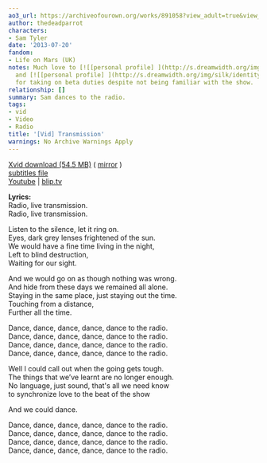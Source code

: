 ```yaml
---
ao3_url: https://archiveofourown.org/works/891058?view_adult=true&view_full_work=true
author: thedeadparrot
characters:
- Sam Tyler
date: '2013-07-20'
fandom:
- Life on Mars (UK)
notes: Much love to [![[personal profile] ](http://s.dreamwidth.org/img/silk/identity/user.png)](http://zulu.dreamwidth.org/profile)[**zulu**](http://zulu.dreamwidth.org/)
  and [![[personal profile] ](http://s.dreamwidth.org/img/silk/identity/user.png)](http://verity.dreamwidth.org/profile)[**verity**](http://verity.dreamwidth.org/)
  for taking on beta duties despite not being familiar with the show.
relationship: []
summary: Sam dances to the radio.
tags:
- vid
- Video
- Radio
title: '[Vid] Transmission'
warnings: No Archive Warnings Apply
---
```


[Xvid download (54.5 MB)](http://dl.dropbox.com/u/2436187/vids/transmission.avi) ( [mirror](http://www.sendspace.com/file/kwe9n4) )  
[subtitles file](http://dl.dropbox.com/u/2436187/vids/transmission.srt)  
[Youtube](http://www.youtube.com/watch?v=7TvUIR00_Tw) | [blip.tv](http://blip.tv/file/4735959)





**Lyrics:**  
Radio, live transmission.  
Radio, live transmission.

Listen to the silence, let it ring on.  
Eyes, dark grey lenses frightened of the sun.  
We would have a fine time living in the night,  
Left to blind destruction,  
Waiting for our sight.

And we would go on as though nothing was wrong.  
And hide from these days we remained all alone.  
Staying in the same place, just staying out the time.  
Touching from a distance,  
Further all the time.

Dance, dance, dance, dance, dance to the radio.  
Dance, dance, dance, dance, dance to the radio.  
Dance, dance, dance, dance, dance to the radio.  
Dance, dance, dance, dance, dance to the radio.

Well I could call out when the going gets tough.  
The things that we’ve learnt are no longer enough.  
No language, just sound, that's all we need know   
to synchronize love to the beat of the show

And we could dance.

Dance, dance, dance, dance, dance to the radio.  
Dance, dance, dance, dance, dance to the radio.  
Dance, dance, dance, dance, dance to the radio.  
Dance, dance, dance, dance, dance to the radio.